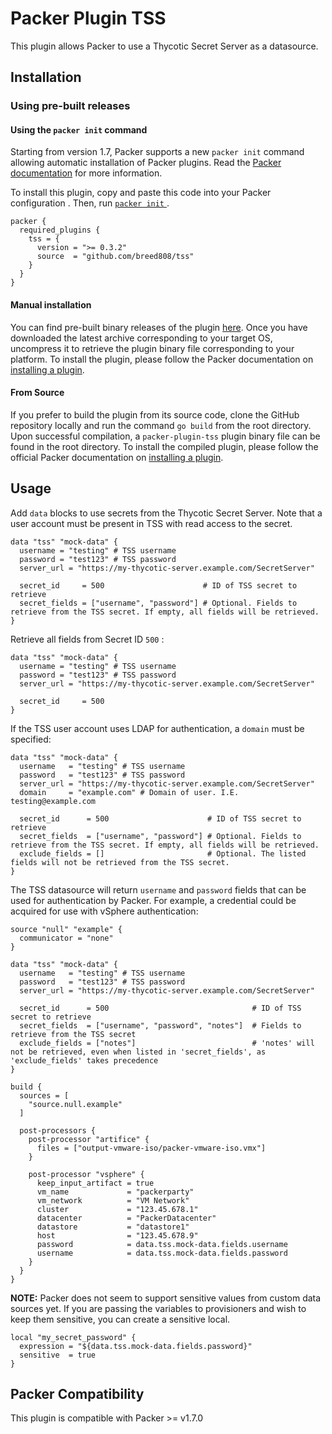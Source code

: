 # Packer Plugin TSS

This plugin allows Packer to use a Thycotic Secret Server as a datasource.

## Installation

### Using pre-built releases

#### Using the `packer init` command

Starting from version 1.7, Packer supports a new `packer init` command allowing
automatic installation of Packer plugins. Read the
[Packer documentation](https://www.packer.io/docs/commands/init) for more information.

To install this plugin, copy and paste this code into your Packer configuration .
Then, run [ `packer init` ](https://www.packer.io/docs/commands/init).

```hcl
packer {
  required_plugins {
    tss = {
      version = ">= 0.3.2"
      source  = "github.com/breed808/tss"
    }
  }
}
```

#### Manual installation

You can find pre-built binary releases of the plugin [here](https://github.com/breed808/packer-plugin-tss/releases).
Once you have downloaded the latest archive corresponding to your target OS,
uncompress it to retrieve the plugin binary file corresponding to your platform.
To install the plugin, please follow the Packer documentation on
[installing a plugin](https://www.packer.io/docs/extending/plugins/#installing-plugins).

#### From Source

If you prefer to build the plugin from its source code, clone the GitHub
repository locally and run the command `go build` from the root
directory. Upon successful compilation, a `packer-plugin-tss` plugin
binary file can be found in the root directory.
To install the compiled plugin, please follow the official Packer documentation
on [installing a plugin](https://www.packer.io/docs/extending/plugins/#installing-plugins).

## Usage

Add `data` blocks to use secrets from the Thycotic Secret Server. Note that a user account must be present in TSS with read access to the secret.

```hcl
data "tss" "mock-data" {
  username = "testing" # TSS username
  password = "test123" # TSS password
  server_url = "https://my-thycotic-server.example.com/SecretServer"

  secret_id     = 500                      # ID of TSS secret to retrieve
  secret_fields = ["username", "password"] # Optional. Fields to retrieve from the TSS secret. If empty, all fields will be retrieved.
}
```

Retrieve all fields from Secret ID `500` :

```hcl
data "tss" "mock-data" {
  username = "testing" # TSS username
  password = "test123" # TSS password
  server_url = "https://my-thycotic-server.example.com/SecretServer"

  secret_id     = 500
}
```

If the TSS user account uses LDAP for authentication, a `domain` must be specified:

```hcl
data "tss" "mock-data" {
  username   = "testing" # TSS username
  password   = "test123" # TSS password
  server_url = "https://my-thycotic-server.example.com/SecretServer"
  domain     = "example.com" # Domain of user. I.E. testing@example.com

  secret_id      = 500                      # ID of TSS secret to retrieve
  secret_fields  = ["username", "password"] # Optional. Fields to retrieve from the TSS secret. If empty, all fields will be retrieved.
  exclude_fields = []                       # Optional. The listed fields will not be retrieved from the TSS secret.
}
```

The TSS datasource will return `username` and `password` fields that can be used for authentication by Packer.
For example, a credential could be acquired for use with vSphere authentication:

```hcl
source "null" "example" {
  communicator = "none"
}

data "tss" "mock-data" {
  username   = "testing" # TSS username
  password   = "test123" # TSS password
  server_url = "https://my-thycotic-server.example.com/SecretServer"

  secret_id      = 500                                # ID of TSS secret to retrieve
  secret_fields  = ["username", "password", "notes"]  # Fields to retrieve from the TSS secret
  exclude_fields = ["notes"]                          # 'notes' will not be retrieved, even when listed in 'secret_fields', as 'exclude_fields' takes precedence
}

build {
  sources = [
    "source.null.example"
  ]

  post-processors {
    post-processor "artifice" {
      files = ["output-vmware-iso/packer-vmware-iso.vmx"]
    }

    post-processor "vsphere" {
      keep_input_artifact = true
      vm_name             = "packerparty"
      vm_network          = "VM Network"
      cluster             = "123.45.678.1"
      datacenter          = "PackerDatacenter"
      datastore           = "datastore1"
      host                = "123.45.678.9"
      password            = data.tss.mock-data.fields.username
      username            = data.tss.mock-data.fields.password
    }
  }
}
```

**NOTE:** Packer does not seem to support sensitive values from custom data sources yet. If you are passing the variables to provisioners and wish to keep them sensitive, you can create a sensitive local.

```hcl
local "my_secret_password" {
  expression = "${data.tss.mock-data.fields.password}"
  sensitive  = true
}
```

## Packer Compatibility

This plugin is compatible with Packer >= v1.7.0
